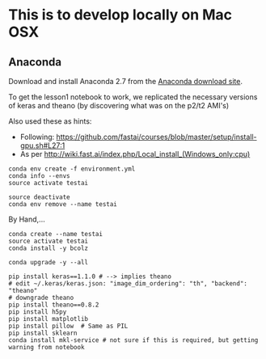 # This is to develop locally on Mac OSX

## Anaconda

Download and install Anaconda 2.7 from the [Anaconda download site](https://www.anaconda.com/download/#macos).

To get the lesson1 notebook to work, we replicated the necessary versions of keras and theano (by discovering what was on the p2/t2 AMI's)

Also used these as hints:
- Following: https://github.com/fastai/courses/blob/master/setup/install-gpu.sh#L27:1
- As per http://wiki.fast.ai/index.php/Local_install_(Windows_only:cpu)

```
conda env create -f environment.yml
conda info --envs
source activate testai

source deactivate
conda env remove --name testai
```

By Hand,...
```
conda create --name testai
source activate testai
conda install -y bcolz

conda upgrade -y --all

pip install keras==1.1.0 # --> implies theano
# edit ~/.keras/keras.json: "image_dim_ordering": "th", "backend": "theano"
# downgrade theano
pip install theano==0.8.2
pip install h5py
pip install matplotlib
pip install pillow  # Same as PIL
pip install sklearn
conda install mkl-service # not sure if this is required, but getting warning from notebook
```
